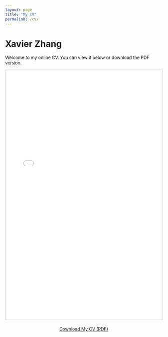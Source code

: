 ```yaml
---
layout: page
title: "My CV"
permalink: /cv/
---
```


# Xavier Zhang

Welcome to my online CV. You can view it below or download the PDF version.

<!-- PDF Viewer -->
<iframe src="/assets/cv.pdf" width="100%" height="800px" style="border:1px solid #ccc;"></iframe>

<!-- Download Button -->
<p style="text-align:center; margin-top:20px;">
  <a class="btn btn-primary btn-xl" href="/assets/cv.pdf" download>Download My CV (PDF)</a>
</p>
